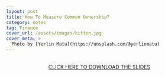 ```yaml
---
layout: post
title: How To Measure Common Ownership?
category: notes
tag: Finance
cover_url: /assets/images/kitten.jpg
cover_meta: >
  Photo by [Yerlin Matu](https://unsplash.com/@yerlinmatu)
---
```


<br>
<center><a href="{{ site.baseurl }}/assets/notes/measure_co.pdf">CLICK HERE TO DOWNLOAD THE SLIDES</a></center>

